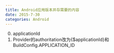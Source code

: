 ```yaml
---
title: Android应用版本并存需要的内容
date: 2015-7-30
categories: Android
---
```

0. applicationId
0. Provider的authoritation改为{$applicationId}和BuildConfig.APPLICATION_ID
